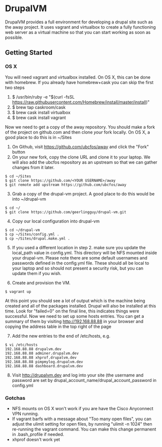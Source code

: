 # DrupalVM

DrupalVM provides a full environment for developing a drupal site such as the
away project. It uses vagrant and virtualbox to create a fully functioning web
server as a virtual machine so that you can start working as soon as possible.

## Getting Started

### OS X
You will need vagrant and virtualbox installed. On OS X, this can be done with
homebrew. If you already have homebrew+cask you can skip the first two steps

  1. $ /usr/bin/ruby -e "$(curl -fsSL https://raw.githubusercontent.com/Homebrew/install/master/install)"
  2. $ brew tap caskroom/cask
  3. $ brew cask install virtualbox
  4. $ brew cask install vagrant

Now we need to get a copy of the away repository. You should make a fork of the
project on github.com and then clone *your* fork locally. On OS X, a good place
to do this is in ~/Sites

  1. On Github, visit https://github.com/ubcfos/away and click the "Fork" button
  2. On your new fork, copy the clone URL and clone it to your laptop. We will
     also add the ubcfos repository as an upstream so that we can gather
     changes from it later.
   
    $ cd ~/Sites
    $ git clone https://github.com/<YOUR USERNAME>/away
    $ git remote add upstream https://github.com/ubcfos/away

  3. Grab a copy of the drupal-vm project. A good place to do this would be into
     ~/drupal-vm

    $ cd ~/
    $ git clone https://github.com/geerlingguy/drupal-vm.git

  4. Copy our local configuration into drupal-vm
   
    $ cd ~/drupal-vm
    $ cp ~/Sites/config.yml .
    $ cp ~/Sites/drupal.make.yml .

  5. If you used a different location in step 2. make sure you update the
     local_path value in config.yml. This directory will be NFS mounted inside
     your drupal-vm. Please note there are some default usernames and passwords
     defined in the config.yml file. These should all be local to your laptop
     and so should not present a security risk, but you can update them if you
     wish.

  6. Create and provision the VM.

    $ vagrant up

At this point you should see a lot of output which is the machine being created
and all of the packages installed. Drupal will also be installed at this time.
Look for "failed=0" on the final line, this indicates things were successful.
Now we need to set up some hosts entries. You can get a summary of them by
visiting http://192.168.88.88 in your browser and copying the address table in
the top right of the page

  7. Add the new entries to the end of /etc/hosts, e.g.

    $ vi /etc/hosts
    192.168.88.88 drupalvm.dev
    192.168.88.88 adminer.drupalvm.dev
    192.168.88.88 xhprof.drupalvm.dev
    192.168.88.88 pimpmylog.drupalvm.dev
    192.168.88.88 dashboard.drupalvm.dev


  8. Visit http://drupalvm.dev and log into your site (the username and password
     are set by drupal_account_name/drupal_account_password in config.yml

### Gotchas
  * NFS mounts on OS X won't work if you are have the Cisco Anyconnect VPN
  running.
  * If vagrant barfs with a message about "Too many open files", you can adjust
  the ulimit setting for open files, by running "ulimit -n 1024" then re-running
  the vagrant command. You can make this change permanent in .bash_profile if
  needed.
  * xhprof doesn't work yet

